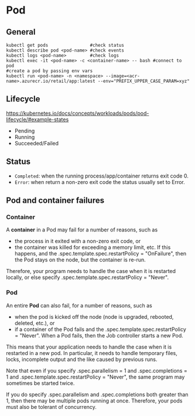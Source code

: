 # Pod

## General
```
kubectl get pods                #check status
kubectl describe pod <pod-name> #check events
kubectl logs <pod-name>         #check logs
kubectl exec -it <pod-name> -c <container-name> -- bash #connect to pod
#create a pod by passing env vars
kubectl run <pod-name> -n <namespace> --image=<acr-name>.azurecr.io/retail/app:latest --env="PREFIX_UPPER_CASE_PARAM=xyz"
```

## Lifecycle
https://kubernetes.io/docs/concepts/workloads/pods/pod-lifecycle/#example-states

- Pending
- Running
- Succeeded/Failed

## Status
- `Completed`: when the running process/app/container returns exit code 0.
- `Error`: when return a non-zero exit code the status usually set to Error.

## Pod and container failures
### Container
A **container** in a Pod may fail for a number of reasons, such as 
- the process in it exited with a non-zero exit code, or 
- the container was killed for exceeding a memory limit, etc. 
If this happens, and the .spec.template.spec.restartPolicy = "OnFailure", then the Pod stays on the node, but the container is re-run. 

Therefore, your program needs to handle the case when it is restarted locally, or else specify .spec.template.spec.restartPolicy = "Never".

### Pod
An entire **Pod** can also fail, for a number of reasons, such as 
- when the pod is kicked off the node (node is upgraded, rebooted, deleted, etc.), or 
- if a container of the Pod fails and the .spec.template.spec.restartPolicy = "Never". 
When a Pod fails, then the Job controller starts a new Pod. 

This means that your application needs to handle the case when it is restarted in a new pod. In particular, it needs to handle temporary files, locks, incomplete output and the like caused by previous runs.

Note that even if you specify .spec.parallelism = 1 and .spec.completions = 1 and .spec.template.spec.restartPolicy = "Never", the same program may sometimes be started twice.

If you do specify .spec.parallelism and .spec.completions both greater than 1, then there may be multiple pods running at once. Therefore, your pods must also be tolerant of concurrency.
